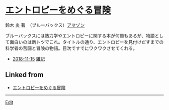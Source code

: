 ---
---
# [エントロピーをめぐる冒険](/エントロピーをめぐる冒険)

鈴木 炎 著　（ブルーバックス）[アマゾン](http://amzn.asia/d/7ZnDpTR)



ブルーバックスには熱力学やエントロピーに関する本が何冊もあるが、物語として面白いのは断トツでこれ。タイトルの通り、エントロピーを見付けだすまでの科学者の苦闘と冒険の物語。目次ですでにワクワクさせてくれる。




* [2018-11-15](/2018-11-15)  [雑記](/雑記) 


## Linked from

* [エントロピーをめぐる冒険](エントロピーをめぐる冒険.md)


----
[Edit](https://github.com/vitroid/vitroid.github.io/edit/master/MD/エントロピーをめぐる冒険.md)
